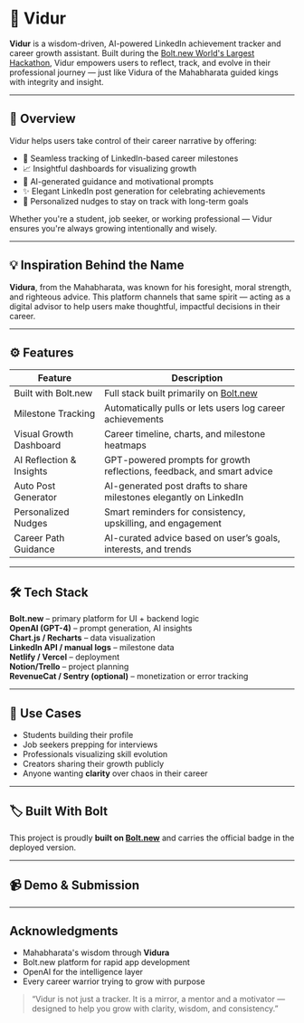 # 🧠 Vidur

**Vidur** is a wisdom-driven, AI-powered LinkedIn achievement tracker and career growth assistant. Built during the [Bolt.new World's Largest Hackathon](https://bolt.new), Vidur empowers users to reflect, track, and evolve in their professional journey — just like Vidura of the Mahabharata guided kings with integrity and insight.

---

## 🚀 Overview

Vidur helps users take control of their career narrative by offering:
- 🔗 Seamless tracking of LinkedIn-based career milestones
- 📈 Insightful dashboards for visualizing growth
- 🧠 AI-generated guidance and motivational prompts
- ✨ Elegant LinkedIn post generation for celebrating achievements
- 🎯 Personalized nudges to stay on track with long-term goals

Whether you're a student, job seeker, or working professional — Vidur ensures you're always growing intentionally and wisely.

---

## 💡 Inspiration Behind the Name

**Vidura**, from the Mahabharata, was known for his foresight, moral strength, and righteous advice. This platform channels that same spirit — acting as a digital advisor to help users make thoughtful, impactful decisions in their career.

---

## ⚙️ Features

| Feature                         | Description                                                                 |
|----------------------------------|-----------------------------------------------------------------------------|
| Built with Bolt.new           | Full stack built primarily on [Bolt.new](https://bolt.new)                  |
| Milestone Tracking            | Automatically pulls or lets users log career achievements                   |
| Visual Growth Dashboard       | Career timeline, charts, and milestone heatmaps                             |
| AI Reflection & Insights      | GPT-powered prompts for growth reflections, feedback, and smart advice      |
| Auto Post Generator           | AI-generated post drafts to share milestones elegantly on LinkedIn          |
| Personalized Nudges           | Smart reminders for consistency, upskilling, and engagement                 |
| Career Path Guidance          | AI-curated advice based on user’s goals, interests, and trends              |

---

## 🛠 Tech Stack

 **Bolt.new** – primary platform for UI + backend logic  
 **OpenAI (GPT-4)** – prompt generation, AI insights  
 **Chart.js / Recharts** – data visualization  
 **LinkedIn API / manual logs** – milestone data  
 **Netlify / Vercel** – deployment  
 **Notion/Trello** – project planning  
 **RevenueCat / Sentry (optional)** – monetization or error tracking
 
---
 
## 🎯 Use Cases

- Students building their profile  
- Job seekers prepping for interviews  
- Professionals visualizing skill evolution  
- Creators sharing their growth publicly  
- Anyone wanting **clarity** over chaos in their career

---

## 🏷 Built With Bolt

This project is proudly **built on [Bolt.new](https://bolt.new)** and carries the official badge in the deployed version.

---

## 📹 Demo & Submission


---

## Acknowledgments

- Mahabharata's wisdom through **Vidura**  
- Bolt.new platform for rapid app development  
- OpenAI for the intelligence layer  
- Every career warrior trying to grow with purpose 

> “Vidur is not just a tracker. It is a mirror, a mentor and a motivator — designed to help you grow with clarity, wisdom, and consistency.”


